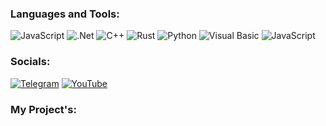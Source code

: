 ### Languages and Tools:
![JavaScript](https://img.shields.io/badge/-JavaScript-090909?style=for-the-badge&logo=JavaScript&logoColor=E9D54D)
![.Net](https://img.shields.io/badge/-Framework-090909?style=for-the-badge&logo=.net&logoColor=E5D3FF)
![C++](https://img.shields.io/badge/-C++-090909?style=for-the-badge&logo=C%2b%2b&logoColor=6296CC)
![Rust](https://img.shields.io/badge/-Rust-090909?style=for-the-badge&logo=Rust&logoColor=6296CC)
![Python](https://img.shields.io/badge/-Python-090909?style=for-the-badge&logo=Python&logoColor=green)
![Visual Basic](https://img.shields.io/badge/-Visual%20Basic-090909?style=for-the-badge&logo=VisualBasic&logoColor=White)
![JavaScript](https://img.shields.io/badge/-Javascript-090909?style=for-the-badge&logo=Javascript&logoColor=White)

### Socials:
[![Telegram](https://img.shields.io/badge/-Telegram-090909?style=for-the-badge&logo=telegram&logoColor=27A0D9)](-)
[![YouTube](https://img.shields.io/badge/-YouTube-090909?style=for-the-badge&logo=YouTube&logoColor=FF0000)](https://www.youtube.com/@Nellose)

### My Project's:


